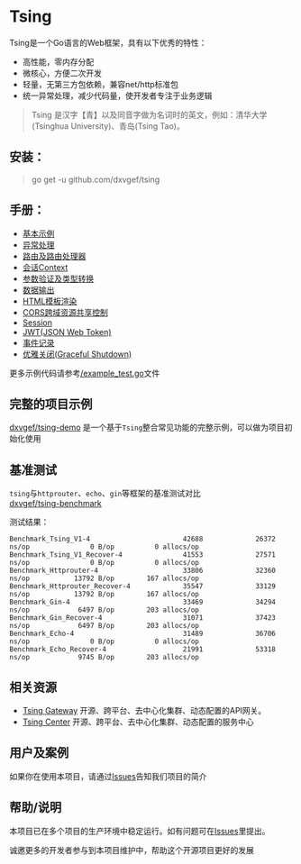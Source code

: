 # Tsing
Tsing是一个Go语言的Web框架，具有以下优秀的特性：
- 高性能，零内存分配
- 微核心，方便二次开发
- 轻量，无第三方包依赖，兼容net/http标准包
- 统一异常处理，减少代码量，使开发者专注于业务逻辑

> Tsing 是汉字【青】以及同音字做为名词时的英文，例如：清华大学(Tsinghua University)、青岛(Tsing Tao)。

## 安装：
> go get -u github.com/dxvgef/tsing

## 手册：
* [基本示例](https://github.com/dxvgef/tsing/wiki/%E5%9F%BA%E6%9C%AC%E7%A4%BA%E4%BE%8B)
* [异常处理](https://github.com/dxvgef/tsing/wiki/%E5%BC%82%E5%B8%B8%E5%A4%84%E7%90%86)
* [路由及路由处理器](https://github.com/dxvgef/tsing/wiki/%E8%B7%AF%E7%94%B1%E5%8F%8A%E8%B7%AF%E7%94%B1%E5%A4%84%E7%90%86%E5%99%A8)
* [会话Context](https://github.com/dxvgef/tsing/wiki/%E4%BC%9A%E8%AF%9DContext)
* [参数验证及类型转换](https://github.com/dxvgef/tsing/wiki/%E5%8F%82%E6%95%B0%E9%AA%8C%E8%AF%81%E5%8F%8A%E7%B1%BB%E5%9E%8B%E8%BD%AC%E6%8D%A2)
* [数据输出](https://github.com/dxvgef/tsing/wiki/%E6%95%B0%E6%8D%AE%E8%BE%93%E5%87%BA)
* [HTML模板渲染](https://github.com/dxvgef/tsing/wiki/HTML%E6%A8%A1%E6%9D%BF%E6%B8%B2%E6%9F%93)
* [CORS跨域资源共享控制](https://github.com/dxvgef/tsing/wiki/CORS%E8%B7%A8%E5%9F%9F%E8%B5%84%E6%BA%90%E5%85%B1%E4%BA%AB%E6%8E%A7%E5%88%B6)
* [Session](https://github.com/dxvgef/tsing/wiki/Session)
* [JWT(JSON Web Token)](https://github.com/dxvgef/tsing/wiki/JSON-Web-Token)
* [事件记录](https://github.com/dxvgef/tsing/wiki/%E4%BA%8B%E4%BB%B6%E8%AE%B0%E5%BD%95)
* [优雅关闭(Graceful Shutdown)](https://github.com/dxvgef/tsing/wiki/%E4%BC%98%E9%9B%85%E5%85%B3%E9%97%AD(Graceful-Shutdown))

更多示例代码请参考[/example_test.go](https://github.com/dxvgef/tsing/blob/master/example_test.go)文件

## 完整的项目示例
[dxvgef/tsing-demo](https://github.com/dxvgef/tsing-demo) 是一个基于`Tsing`整合常见功能的完整示例，可以做为项目初始化使用

## 基准测试
`tsing`与`httprouter`、`echo`、`gin`等框架的基准测试对比
<br>[dxvgef/tsing-benchmark](https://github.com/dxvgef/tsing-benchmark)

测试结果：
```
Benchmark_Tsing_V1-4                       42688             26372 ns/op               0 B/op          0 allocs/op
Benchmark_Tsing_V1_Recover-4               41553             27571 ns/op               0 B/op          0 allocs/op
Benchmark_Httprouter-4                     33806             32360 ns/op           13792 B/op        167 allocs/op
Benchmark_Httprouter_Recover-4             35547             33129 ns/op           13792 B/op        167 allocs/op
Benchmark_Gin-4                            33469             34294 ns/op            6497 B/op        203 allocs/op
Benchmark_Gin_Recover-4                    31071             37423 ns/op            6497 B/op        203 allocs/op
Benchmark_Echo-4                           31489             36706 ns/op               0 B/op          0 allocs/op
Benchmark_Echo_Recover-4                   21991             53318 ns/op            9745 B/op        203 allocs/op
```

## 相关资源

- [Tsing Gateway](https://github.com/dxvgef/tsing-gateway) 开源、跨平台、去中心化集群、动态配置的API网关。
- [Tsing Center](https://github.com/dxvgef/tsing-center) 开源、跨平台、去中心化集群、动态配置的服务中心

## 用户及案例

如果你在使用本项目，请通过[Issues](https://github.com/dxvgef/tsing/issues)告知我们项目的简介

## 帮助/说明

本项目已在多个项目的生产环境中稳定运行。如有问题可在[Issues](https://github.com/dxvgef/tsing/issues)里提出。

诚邀更多的开发者参与到本项目维护中，帮助这个开源项目更好的发展
